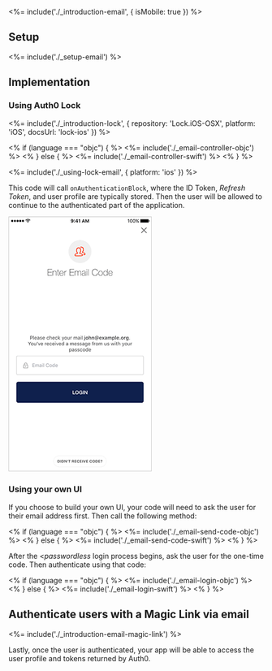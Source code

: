 <%= include('./_introduction-email', { isMobile: true }) %>

## Setup

<%= include('./_setup-email') %>

## Implementation

### Using Auth0 Lock

<%= include('./_introduction-lock', { repository: 'Lock.iOS-OSX', platform: 'iOS', docsUrl: 'lock-ios' }) %>

<div>
<% if (language === "objc") { %>
<%= include('./_email-controller-objc') %>
<% } else { %>
<%= include('./_email-controller-swift') %>
<% } %>
</div>

<%= include('./_using-lock-email', { platform: 'ios' }) %>

This code will call `onAuthenticationBlock`, where the ID Token, <dfn data-key="refresh-token">Refresh Token</dfn>, and user profile are typically stored. Then the user will be allowed to continue to the authenticated part of the application.

![](/media/articles/connections/passwordless/passwordless-email-enter-code-ios.png)

### Using your own UI

If you choose to build your own UI, your code will need to ask the user for their email address first. Then call the following method:

<div>
<% if (language === "objc") { %>
<%= include('./_email-send-code-objc') %>
<% } else { %>
<%= include('./_email-send-code-swift') %>
<% } %>
</div>

After the <<dfn data-key="passwordless">passwordless</dfn> login process begins, ask the user for the one-time code. Then authenticate using that code:

<div>
<% if (language === "objc") { %>
<%= include('./_email-login-objc') %>
<% } else { %>
<%= include('./_email-login-swift') %>
<% } %>
</div>

## Authenticate users with a Magic Link via email

<%= include('./_introduction-email-magic-link') %>

Lastly, once the user is authenticated, your app will be able to access the user profile and tokens returned by Auth0.
